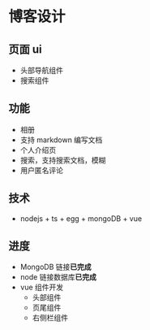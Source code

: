 # 博客设计

## 页面 ui

- 头部导航组件
- 搜索组件

## 功能

- 相册
- 支持 markdown 编写文档
- 个人介绍页
- 搜索，支持搜索文档，模糊
- 用户匿名评论

## 技术

- nodejs + ts + egg + mongoDB + vue

## 进度

- MongoDB 链接**已完成**
- node 链接数据库**已完成**
- vue 组件开发
  + 头部组件
  + 页尾组件
  + 右侧栏组件

